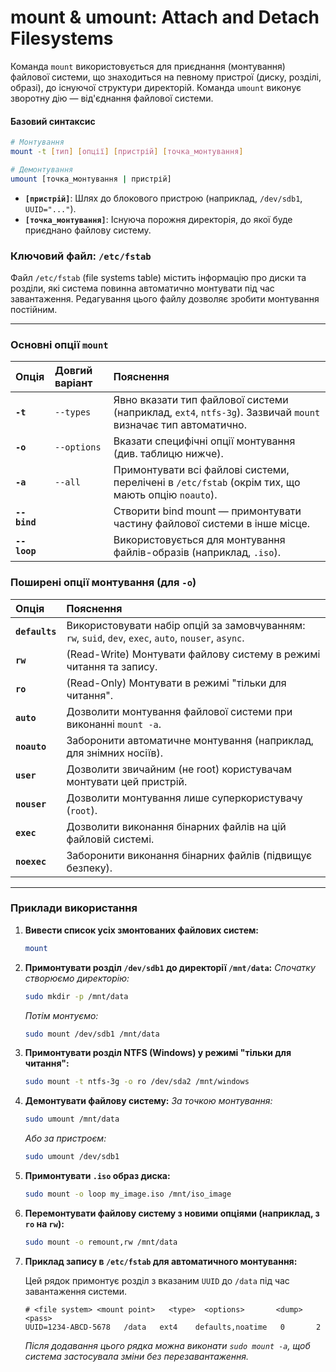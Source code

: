 # mount & umount: Attach and Detach Filesystems

Команда `mount` використовується для приєднання (монтування) файлової системи, що знаходиться на певному пристрої (диску, розділі, образі), до існуючої структури директорій. Команда `umount` виконує зворотну дію — від'єднання файлової системи.

#### **Базовий синтаксис**

```bash
# Монтування
mount -t [тип] [опції] [пристрій] [точка_монтування]

# Демонтування
umount [точка_монтування | пристрій]
```

*   **`[пристрій]`**: Шлях до блокового пристрою (наприклад, `/dev/sdb1`, `UUID="..."`).
*   **`[точка_монтування]`**: Існуюча порожня директорія, до якої буде приєднано файлову систему.

### **Ключовий файл: `/etc/fstab`**

Файл `/etc/fstab` (file systems table) містить інформацію про диски та розділи, які система повинна автоматично монтувати під час завантаження. Редагування цього файлу дозволяє зробити монтування постійним.

---

### **Основні опції `mount`**

| Опція | Довгий варіант | Пояснення |
| :--- | :--- | :--- |
| **`-t`** | `--types` | Явно вказати тип файлової системи (наприклад, `ext4`, `ntfs-3g`). Зазвичай `mount` визначає тип автоматично. |
| **`-o`** | `--options` | Вказати специфічні опції монтування (див. таблицю нижче). |
| **`-a`** | `--all` | Примонтувати всі файлові системи, перелічені в `/etc/fstab` (окрім тих, що мають опцію `noauto`). |
| **`--bind`** | | Створити bind mount — примонтувати частину файлової системи в інше місце. |
| **`--loop`** | | Використовується для монтування файлів-образів (наприклад, `.iso`). |

### **Поширені опції монтування (для `-o`)**

| Опція | Пояснення |
| :--- | :--- |
| **`defaults`** | Використовувати набір опцій за замовчуванням: `rw`, `suid`, `dev`, `exec`, `auto`, `nouser`, `async`. |
| **`rw`** | (Read-Write) Монтувати файлову систему в режимі читання та запису. |
| **`ro`** | (Read-Only) Монтувати в режимі "тільки для читання". |
| **`auto`** | Дозволити монтування файлової системи при виконанні `mount -a`. |
| **`noauto`** | Заборонити автоматичне монтування (наприклад, для знімних носіїв). |
| **`user`** | Дозволити звичайним (не root) користувачам монтувати цей пристрій. |
| **`nouser`** | Дозволити монтування лише суперкористувачу (`root`). |
| **`exec`** | Дозволити виконання бінарних файлів на цій файловій системі. |
| **`noexec`** | Заборонити виконання бінарних файлів (підвищує безпеку). |

---

### **Приклади використання**

1.  **Вивести список усіх змонтованих файлових систем:**
    ```bash
    mount
    ```

2.  **Примонтувати розділ `/dev/sdb1` до директорії `/mnt/data`:**
    *Спочатку створюємо директорію:*
    ```bash
    sudo mkdir -p /mnt/data
    ```
    *Потім монтуємо:*
    ```bash
    sudo mount /dev/sdb1 /mnt/data
    ```

3.  **Примонтувати розділ NTFS (Windows) у режимі "тільки для читання":**
    ```bash
    sudo mount -t ntfs-3g -o ro /dev/sda2 /mnt/windows
    ```

4.  **Демонтувати файлову систему:**
    *За точкою монтування:*
    ```bash
    sudo umount /mnt/data
    ```
    *Або за пристроєм:*
    ```bash
    sudo umount /dev/sdb1
    ```

5.  **Примонтувати `.iso` образ диска:**
    ```bash
    sudo mount -o loop my_image.iso /mnt/iso_image
    ```

6.  **Перемонтувати файлову систему з новими опціями (наприклад, з `ro` на `rw`):**
    ```bash
    sudo mount -o remount,rw /mnt/data
    ```

7.  **Приклад запису в `/etc/fstab` для автоматичного монтування:**

    Цей рядок примонтує розділ з вказаним `UUID` до `/data` під час завантаження системи.

    ```
    # <file system> <mount point>   <type>  <options>       <dump>  <pass>
    UUID=1234-ABCD-5678   /data   ext4    defaults,noatime   0       2
    ```
    *Після додавання цього рядка можна виконати `sudo mount -a`, щоб система застосувала зміни без перезавантаження.*
